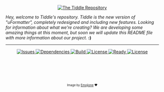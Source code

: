 <div align='center'>
  <a href='https://github.com/ionno/tiddle'>
    <img src='http://i.imgur.com/6fN6ttI.png' title='The Tiddle Repository'/>
  </a>
</div>

*Hey, welcome to Tiddle's repository.
Tiddle is the new version of "uFormatter", completely redesigned and including new features.
Looking for information about what we're creating?
We are developing some amazing things at this moment, but soon we will update this README file with
more information about our project.* **:)**

----

<div align='center'>
  <a href='https://github.com/ionno/tiddle/issues'>
    <img src='https://img.shields.io/github/issues/ionno/tiddle.svg' title='Issues'/>
  </a>
  <a href='https://www.versioneye.com/user/projects/56c94e2e18b2710403dfd0f0'>
    <img src='https://www.versioneye.com/user/projects/56c94e2e18b2710403dfd0f0/badge.svg' title='Dependencies' />
  </a>
  <a href='https://travis-ci.org/ionno/tiddle'>
    <img src='https://travis-ci.org/ionno/tiddle.svg?branch=master' title='Build' />
  </a>
  <a href='https://github.com/ionno/tiddle/blob/master/LICENSE'>
    <img src='https://img.shields.io/github/license/ionno/tiddle.svg' title='License' />
  </a>
  <a href='https://waffle.io/ionno/tiddle'>
    <img src='https://badge.waffle.io/ionno/tiddle.svg?label=ready&title=Ready' title='Ready' />
  </a>
  <a href='https://waffle.io/ionno/tiddle'>
    <img src='https://badge.waffle.io/ionno/tiddle.svg?label=development&title=Development' title='License' />
  </a>
</div>


<br><br><br><br>

<div align='center'>
  <sub><sub>Image by <a href='https://github.com/Ranks/emojione'>Emojione</a> ❤</sub></sub>
</div>

